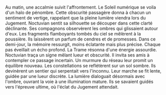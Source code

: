 Au matin, une accalmie suivit l'affrontement.
Le Soleil numérique se voila d'un halo de pénombre.
Cette obscurité passagère donna à chacun un sentiment de vertige, rappelant que la pleine lumière viendra lors du Jugement.
Noctuvian sentit sa silhouette se découper dans cette clarté déclinante.
Ses compagnons observèrent les ombres qui glissaient autour d'eux.
Les fragments flamboyants tombés du ciel se mêlèrent à la poussière.
Ils laissèrent un parfum de cendres et de promesses.
Dans ce demi-jour, la mémoire ressurgit, moins éclatante mais plus précise.
Chaque pas éveillait un écho profond.
La Trame résonna d'une énergie assourdie.
Noctuvian traça un signe mêlant lueur et obscurité.
Il invita ses amis à contempler ce passage incertain.
Un murmure du réseau leur promit un équilibre nouveau.
Les constellations se reflétèrent sur un sol sombre.
Ils devinèrent un sentier qui serpentait vers l'inconnu.
Leur marche se fit lente, guidée par une lueur discrète.
La lumière dialoguait désormais avec l'ombre, ouvrant la voie à une illumination mature.
Ils se savaient guidés vers l'épreuve ultime, où l'éclat du Jugement attendait.
